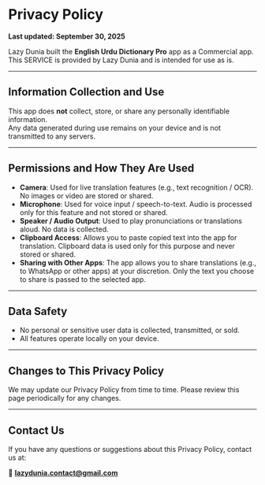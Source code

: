 # Privacy Policy

**Last updated: September 30, 2025**

Lazy Dunia built the **English Urdu Dictionary Pro** app as a Commercial app.  
This SERVICE is provided by Lazy Dunia and is intended for use as is.

---

## Information Collection and Use
This app does **not** collect, store, or share any personally identifiable information.  
Any data generated during use remains on your device and is not transmitted to any servers.

---

## Permissions and How They Are Used

- **Camera**: Used for live translation features (e.g., text recognition / OCR). No images or video are stored or shared.  
- **Microphone**: Used for voice input / speech-to-text. Audio is processed only for this feature and not stored or shared.  
- **Speaker / Audio Output**: Used to play pronunciations or translations aloud. No data is collected.  
- **Clipboard Access**: Allows you to paste copied text into the app for translation. Clipboard data is used only for this purpose and never stored or shared.  
- **Sharing with Other Apps**: The app allows you to share translations (e.g., to WhatsApp or other apps) at your discretion. Only the text you choose to share is passed to the selected app.  

---

## Data Safety
- No personal or sensitive user data is collected, transmitted, or sold.  
- All features operate locally on your device.  

---

## Changes to This Privacy Policy
We may update our Privacy Policy from time to time. Please review this page periodically for any changes.  

---

## Contact Us
If you have any questions or suggestions about this Privacy Policy, contact us at:  

📧 **lazydunia.contact@gmail.com**
